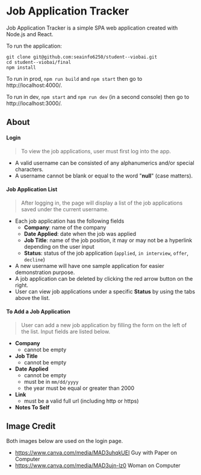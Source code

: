 # Job Application Tracker

Job Application Tracker is a simple SPA web application created with Node.js and React.

To run the application: 
```
git clone git@github.com:seainfo6250/student--viobai.git
cd student--viobai/final
npm install
```

To run in prod, ```npm run build``` and ```npm start``` then go to http://localhost:4000/.
 
To run in dev, ```npm start``` and ```npm run dev``` (in a second console) then go to http://localhost:3000/.

## About

#### Login
> To view the job applications, user must first log into the app.
* A valid username can be consisted of any alphanumerics and/or special characters. 
* A username cannot be blank or equal to the word "**null**" (case matters).

#### Job Application List
> After logging in, the page will display a list of the job applications saved under the current username.
* Each job application has the following fields
  * **Company**: name of the company
  * **Date Applied**: date when the job was applied
  * **Job Title**: name of the job position, it may or may not be a hyperlink depending on the user input
  * **Status**: status of the job application (`applied`, `in interview`, `offer`, `decline`)
* A new username will have one sample application for easier demonstration purpose.
* A job application can be deleted by clicking the red arrow button on the right.
* User can view job applications under a specific **Status** by using the tabs above the list.

#### To Add a Job Application
> User can add a new job application by filling the form on the left of the list. Input fields are listed below.
* **Company**
  * cannot be empty 
* **Job Title**
  * cannot be empty 
* **Date Applied**
  * cannot be empty 
  * must be in `mm/dd/yyyy`
  * the year must be equal or greater than 2000
* **Link**
  * must be a valid full url (including http or https)
* **Notes To Self**

## Image Credit
Both images below are used on the login page.
* https://www.canva.com/media/MAD3uhqkUEI Guy with Paper on Computer
* https://www.canva.com/media/MAD3ujn-lz0 Woman on Computer
